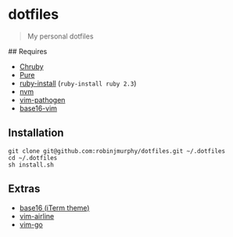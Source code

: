 # dotfiles

> My personal dotfiles

## Requires

* [Chruby](https://github.com/postmodern/chruby)
* [Pure](https://github.com/sindresorhus/pure)
* [ruby-install](https://github.com/postmodern/ruby-install) (`ruby-install ruby 2.3`)
* [nvm](https://github.com/creationix/nvm)
* [vim-pathogen](https://github.com/tpope/vim-pathogen)
* [base16-vim](https://github.com/chriskempson/base16-vim)

## Installation

```
git clone git@github.com:robinjmurphy/dotfiles.git ~/.dotfiles
cd ~/.dotfiles
sh install.sh
```

## Extras

* [base16 (iTerm theme)](https://github.com/chriskempson/base16)
* [vim-airline](https://github.com/vim-airline/vim-airline)
* [vim-go](https://github.com/fatih/vim-go)
